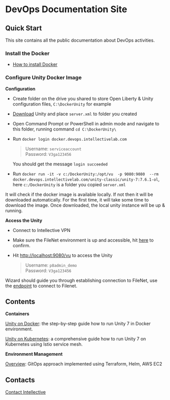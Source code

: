 # DevOps Documentation Site

## Quick Start
This site contains all the public documentation about DevOps activities.

### Install the Docker

- [How to install Docker](./unity/how-to-install-docker.md)

### Configure Unity Docker Image

**Configuration**

- Create folder on the drive you shared to store Open Liberty & Unity configuration files, `C:\DockerUnity` for example 
- [Download](link-to-server.zip) Unity and place `server.xml` to folder you created 
- Open Command Prompt or PowerShell in admin mode and navigate to this folder, running command 
 `cd C:\DockerUnity\`
- Run `docker login docker.devops.intellectivelab.com`

	> Username: `serviceaccount`  
	> Password: `V3ga123456` 

	You should get the message `login succeeded`
- Run `docker run -it -v c:/DockerUnity:/opt/vu  -p 9080:9080  --rm docker.devops.intellectivelab.com/unity-classic/unity-7:7.6.1-ol`, here `c:/DockerUnity` is a folder you copied `server.xml`

It will check if the docker image is available locally.
If not then it will be downloaded automatically.
For the first time, it will take some time to download the image.
Once downloaded, the local unity instance will be up & running. 

**Access the Unity**

- Connect to Intellective VPN
- Make sure the FileNet environment is up and accessible, hit [here](http://172.31.27.3:9080/wsi/FNCEWS40MTOM/) to confirm.

- Hit [http://localhost:9080/vu](http://localhost:9080/vu) to access the Unity

	> Username: `p8admin_demo`  
	> Password: `V3ga123456`
	
Wizard should guide you through establishing connection to FileNet, use the [endpoint](http://172.31.27.3:9080/wsi/FNCEWS40MTOM/) to connect to Filenet. 
	
	
## Contents

**Containers**

[Unity on Docker](./unity/unity-on-docker.md): the step-by-step guide how to run Unity 7 in Docker environment.

[Unity on Kubernetes](./unity/unity-on-kubernetes.md): a comprehensive guide how to run Unity 7 on Kubernetes using Istio service mesh.

**Environment Management**

[Overview](./envmgmt/overview.md): GitOps approach implemented using Terraform, Helm, AWS EC2

## Contacts

[Contact Intellective](https://www.intellective.com/contact-us/)
